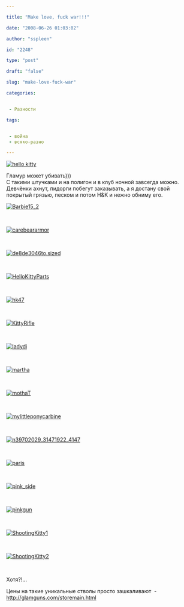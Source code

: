 ```yaml
---

title: "Make love, fuck war!!!"

date: "2008-06-26 01:03:02"

author: "sspleen"

id: "2248"

type: "post"

draft: "false"

slug: "make-love-fuck-war"

categories:


 - Разности

tags:


 - война
 - всяко-разно

---
```

[![hello kitty](/uploads/2008/06/kitty.jpg)](/2008/06/make-love-fuck-war/kitty/)  
  
Гламур может убивать)))  
С такими штучками и на полигон и в клуб ночной завсегда можно. Девчёнки ахнут, пидорги побегут заказывать, а я достану свой покрытый грязью, песком и потом H&K и нежно обниму его.  
  
[![](/uploads/2012/05/Barbie15_2.jpg "Barbie15_2")](/2008/06/make-love-fuck-war/barbie15_2/)  
  
   
  
[![](/uploads/2012/05/carebeararmor.jpg "carebeararmor")](/2008/06/make-love-fuck-war/carebeararmor/)  
  
   
  
[![](/uploads/2012/05/de8de3046to.sized_.jpg "de8de3046to.sized")](/2008/06/make-love-fuck-war/de8de3046to-sized/)  
  
   
  
[![](/uploads/2012/05/HelloKittyParts.jpg "HelloKittyParts")](/2008/06/make-love-fuck-war/hellokittyparts/)  
  
   
  
[![](/uploads/2012/05/hk47.jpg "hk47")](/2008/06/make-love-fuck-war/hk47/)  
  
   
  
[![](/uploads/2012/05/KittyRifle.jpg "KittyRifle")](/2008/06/make-love-fuck-war/kittyrifle/)  
  
   
  
[![](/uploads/2012/05/ladydi.jpg "ladydi")](/2008/06/make-love-fuck-war/ladydi/)  
  
   
  
[![](/uploads/2012/05/martha.jpg "martha")](/2008/06/make-love-fuck-war/martha/)  
  
   
  
[![](/uploads/2012/05/mothaT.jpg "mothaT")](/2008/06/make-love-fuck-war/mothat/)  
  
   
  
[![](/uploads/2012/05/mylittleponycarbine.jpg "mylittleponycarbine")](/2008/06/make-love-fuck-war/mylittleponycarbine/)  
  
   
  
[![](/uploads/2012/05/n39702029_31471922_4147.jpg "n39702029_31471922_4147")](/2008/06/make-love-fuck-war/n39702029_31471922_4147/)  
  
   
  
[![](/uploads/2012/05/paris.jpg "paris")](/2008/06/make-love-fuck-war/paris/)  
  
   
  
[![](/uploads/2012/05/pink_side.jpg "pink_side")](/2008/06/make-love-fuck-war/pink_side/)  
  
   
  
[![](/uploads/2012/05/pinkgun.jpg "pinkgun")](/2008/06/make-love-fuck-war/pinkgun/)  
  
   
  
[![](/uploads/2012/05/ShootingKitty1.jpg "ShootingKitty1")](/2008/06/make-love-fuck-war/shootingkitty1/)  
  
   
  
[![](/uploads/2012/05/ShootingKitty2.jpg "ShootingKitty2")](/2008/06/make-love-fuck-war/shootingkitty2/)  
  
   
  
Хотя?!...  
  
Цены на такие уникальные стволы просто зашкаливают  - http://glamguns.com/storemain.html